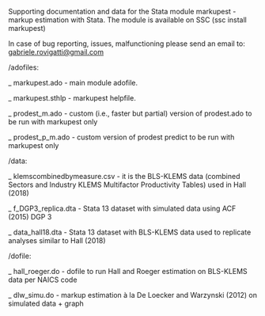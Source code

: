 Supporting documentation and data for the Stata module markupest - markup estimation with Stata.
The module is available on SSC (ssc install markupest) 

In case of bug reporting, issues, malfunctioning please send an email to:
        gabriele.rovigatti@gmail.com
        
/adofiles:

_ markupest.ado - main module adofile. 

_ markupest.sthlp - markupest helpfile. 

_ prodest_m.ado - custom (i.e., faster but partial) version of prodest.ado to be run with markupest only

_ prodest_p_m.ado - custom version of prodest predict to be run with markupest only

        
/data:

_ klemscombinedbymeasure.csv - it is the BLS-KLEMS data (combined Sectors and Industry KLEMS Multifactor Productivity Tables) used in Hall (2018) 

_ f_DGP3_replica.dta - Stata 13 dataset with simulated data using ACF (2015) DGP 3 

_ data_hall18.dta - Stata 13 dataset with BLS-KLEMS data used to replicate analyses similar to Hall (2018) 


/dofile:

_ hall_roeger.do - dofile to run Hall and Roeger estimation on BLS-KLEMS data per NAICS code

_ dlw_simu.do - markup estimation à la De Loecker and Warzynski (2012) on simulated data + graph

